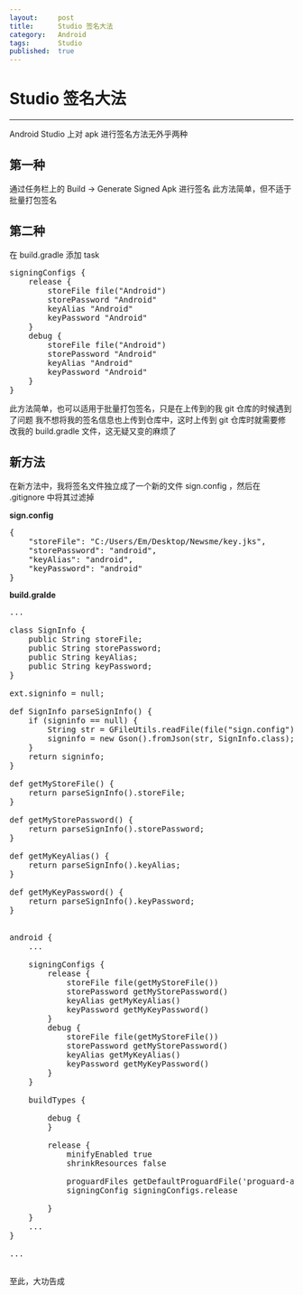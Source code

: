 ```yaml
---
layout:		post
title:		Studio 签名大法
category:	Android
tags:		Studio
published:	true
---
```

# Studio 签名大法
---

Android Studio 上对 apk 进行签名方法无外乎两种

## 第一种
通过任务栏上的 Build -> Generate Signed Apk 进行签名
此方法简单，但不适于批量打包签名


## 第二种
在 build.gradle 添加 task 

<pre class="prettyprint linenums">
signingConfigs {
    release {
        storeFile file("Android")
        storePassword "Android"
        keyAlias "Android"
        keyPassword "Android"
    }
    debug {
        storeFile file("Android")
        storePassword "Android"
        keyAlias "Android"
        keyPassword "Android"
    }
}
</pre>
此方法简单，也可以适用于批量打包签名，只是在上传到的我 git 仓库的时候遇到了问题
我不想将我的签名信息也上传到仓库中，这时上传到 git 仓库时就需要修改我的 build.gradle 文件，这无疑又变的麻烦了

## 新方法
在新方法中，我将签名文件独立成了一个新的文件 sign.config ，然后在 .gitignore 中将其过滤掉

**sign.config**
<pre class="prettyprint linenums">
{
    "storeFile": "C:/Users/Em/Desktop/Newsme/key.jks",
    "storePassword": "android",
    "keyAlias": "android",
    "keyPassword": "android"
}
</pre>

**build.gralde**
<pre class="prettyprint linenums">
...

class SignInfo {
    public String storeFile;
    public String storePassword;
    public String keyAlias;
    public String keyPassword;
}

ext.signinfo = null;

def SignInfo parseSignInfo() {
    if (signinfo == null) {
        String str = GFileUtils.readFile(file("sign.config"));
        signinfo = new Gson().fromJson(str, SignInfo.class);
    }
    return signinfo;
}

def getMyStoreFile() {
    return parseSignInfo().storeFile;
}

def getMyStorePassword() {
    return parseSignInfo().storePassword;
}

def getMyKeyAlias() {
    return parseSignInfo().keyAlias;
}

def getMyKeyPassword() {
    return parseSignInfo().keyPassword;
}


android {
	...

    signingConfigs {
        release {
            storeFile file(getMyStoreFile())
            storePassword getMyStorePassword()
            keyAlias getMyKeyAlias()
            keyPassword getMyKeyPassword()
        }
        debug {
            storeFile file(getMyStoreFile())
            storePassword getMyStorePassword()
            keyAlias getMyKeyAlias()
            keyPassword getMyKeyPassword()
        }
    }

    buildTypes {

        debug {
        }

        release {
            minifyEnabled true
            shrinkResources false

            proguardFiles getDefaultProguardFile('proguard-android.txt'), 'proguard-rules.pro'
            signingConfig signingConfigs.release

        }
    }
    ...
}

...

</pre>

至此，大功告成